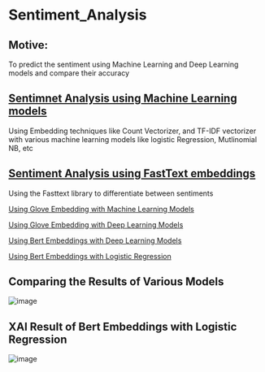 # Sentiment_Analysis

## Motive:
To predict the sentiment using Machine Learning and Deep Learning models and compare their accuracy

## [Sentimnet Analysis using Machine Learning models](https://colab.research.google.com/drive/1-6cLXqOookGYBWk4ayvWi_RRp1mz-ihd?usp=sharing)
Using Embedding techniques like Count Vectorizer, and TF-IDF vectorizer with various machine learning models like logistic Regression, Mutlinomial NB, etc

## [Sentiment Analysis using FastText embeddings](https://colab.research.google.com/drive/1Llu8LzF4oEYzu664Wm3NNBqpN4CHrGIS?usp=sharing)
Using the Fasttext library to differentiate between sentiments

[Using Glove Embedding with Machine Learning Models](https://colab.research.google.com/drive/11PJxApcFZa-Nopc-wAd3fGd2th2KGdVy?usp=sharing)

[Using Glove Embedding with Deep Learning Models](https://colab.research.google.com/drive/1fddXTpgr-jjT_QcGMgEEdvZmiYAyp-a5?usp=sharing)

[Using Bert Embeddings with Deep Learning Models](https://github.com/Vayansh/Sentiment_Analysis/blob/main/bert_Deep_Learning.py)

[Using Bert Embeddings with Logistic Regression](https://colab.research.google.com/drive/1sMlNkNPSIue0XoGGAPRQK4igxJAfLn86?usp=sharing)
## Comparing the Results of Various Models
![image](https://github.com/Vayansh/Sentiment_Analysis/assets/92180055/517ec0d3-603a-4638-be3c-7213cf6f0130)


## XAI Result of Bert Embeddings with Logistic Regression
![image](https://github.com/Vayansh/XAI-techniques-on-Hate-Speech-Detection/assets/92180055/8e8d1301-ac63-4244-b289-4e4675c91fa0)
